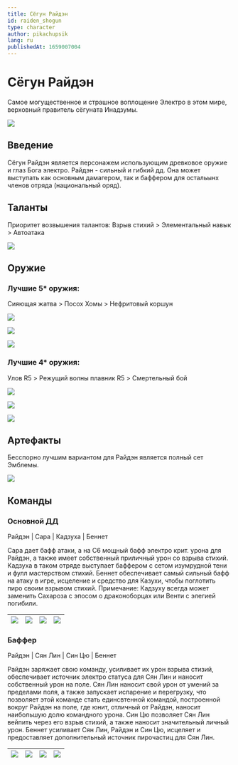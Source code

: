 ```yaml
---
title: Сёгун Райдэн
id: raiden_shogun
type: character
author: pikachupsik
lang: ru
publishedAt: 1659007004
---
```


# Сёгун Райдэн 

Самое могущественное и страшное воплощение Электро в этом мире, верховный правитель сёгуната Инадзумы.

![](https://cdn.discordapp.com/attachments/1002129706591715379/1002135553581518868/unknown.png)

## Введение

Сёгун Райдэн является персонажем использующим древковое оружие и глаз Бога электро.
Райдэн - сильный и гибкий дд. Она может выступать как основным дамагером, так и баффером для остальынх членов отряда (национальный оряд).

## Таланты 

Приоритет возвышения талантов: Взрыв стихий > Элементальный навык > Автоатака 

![](https://cdn.discordapp.com/attachments/1002129706591715379/1002134087676469288/unknown.png) 

## Оружие 

### Лучшие 5* оружия:
Сияющая жатва > Посох Хомы > Нефритовый коршун

![](https://cdn.discordapp.com/attachments/1002129706591715379/1002132574098960394/unknown.png) 

![](https://cdn.discordapp.com/attachments/1002129706591715379/1002132652540842004/unknown.png)

![](https://cdn.discordapp.com/attachments/1002129706591715379/1002132717292499044/unknown.png)

### Лучшие 4* оружия:
Улов R5 > Режущий волны плавник R5 > Смертельный бой

![](https://cdn.discordapp.com/attachments/1002129706591715379/1002133100148559942/unknown.png)

![](https://cdn.discordapp.com/attachments/1002129706591715379/1002133386942484480/unknown.png)

![](https://cdn.discordapp.com/attachments/1002129706591715379/1002133182726025246/unknown.png)

## Артефакты 

Бесспорно лучшим вариантом для Райдэн является полный сет Эмблемы.

![](https://cdn.discordapp.com/attachments/1002129706591715379/1002134456687149108/unknown.png)

## Команды

### Основной ДД

Райдэн | Сара | Кадзуха | Беннет 

Сара дает бафф атаки, а на С6 мощный бафф электро крит. урона для Райдэн, а также имеет собственный приличный урон со взрыва стихий. Кадзуха в таком отряде выступает баффером с сетом изумрудной тени и фулл мастерством стихий. Беннет обеспечивает самый сильный бафф на атаку в игре, исцеление и средство для Казухи, чтобы поглотить пиро своим взрывом стихий.
Примечание: Кадзуху всегда может заменить Сахароза с эпосом о драконоборцах или Венти с элегией погибили.

| ![](https://genshin.zenless.club/img/characters/raiden_shogun/icon.webp)|![](https://genshin.zenless.club/img/characters/kujou_sara/icon.webp)| ![](https://genshin.zenless.club/img/characters/kaedehara_kazuha/icon.webp) | ![](https://genshin.zenless.club/img/characters/bennett/icon.webp) |
|  :---:   |   :---:  |  :---:   | :---:    |

### Баффер

Райдэн | Сян Лин | Син Цю | Беннет

Райдэн заряжает свою команду, усиливает их урон взрыва стизий, обеспечивает источник электро статуса для Сян Лин и наносит собственный урон на поле. Сян Лин наносит свой урон от умений за пределами поля, а также запускает испарение и перегрузку, что позволяет этой команде стать единсвтенной командой, построенной вокруг Райдэн на поле, где юнит, отличный от Райдэн, наносит наибольшую долю командного урона. 
Син Цю позволяет Сян Лин вейпить через его взрыв стихий, а также наносит значительный личный урон. Беннет усиливает Сян Лин, Райдэн и Син Цю, исцеляет и предоставляет дополнительный источник пирочастиц для Сян Лин. 

| ![](https://genshin.zenless.club/img/characters/raiden_shogun/icon.webp)|![](https://genshin.zenless.club/img/characters/xiangling/icon.webp)| ![](https://genshin.zenless.club/img/characters/xingqiu/icon.webp) | ![](https://genshin.zenless.club/img/characters/bennett/icon.webp) |
|  :---:   |   :---:  |  :---:   | :---:    |
